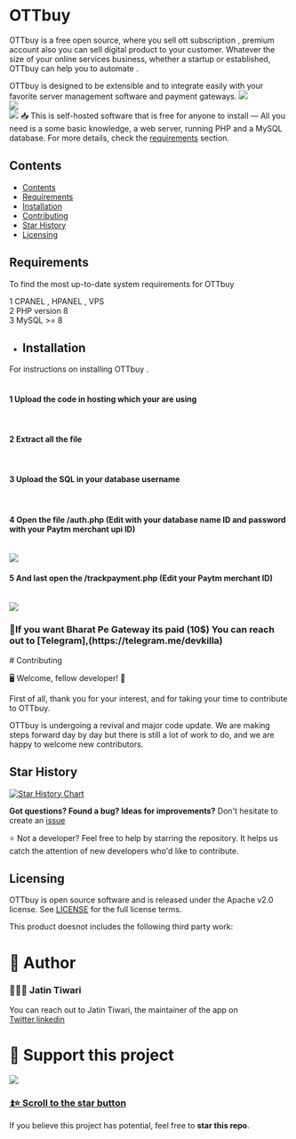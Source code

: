 # OTTbuy 
OTTbuy is a free open source, where you sell ott subscription , premium account also you can sell digital product to your customer. Whatever the size of your online services business, whether a startup or established, OTTbuy can help you to automate .

OTTbuy is designed to be extensible and to integrate easily with your favorite server management software and payment gateways.
<img src="https://i.postimg.cc/qBmm7gL6/Screenshot-2024-05-02-112344.png">
<br>
<img src="https://i.postimg.cc/053p3Snn/Screenshot-2024-05-02-112408.png">
<br>
<img src="https://i.postimg.cc/d38rrHC0/Screenshot-2024-05-02-112415.png">
📥 This is self-hosted software that is free for anyone to install — All you need is a some basic knowledge, a web server, running PHP and a MySQL database. For more details, check the [requirements](#requirements) section.

## Contents

- [Contents](#contents)
- [Requirements](#requirements)
- [Installation](#installation)
- [Contributing](#contributing)
- [Star History](#star-history)
- [Licensing](#licensing)


## Requirements

To find the most up-to-date system requirements for OTTbuy

1 CPANEL , HPANEL , VPS 
<br>
2 PHP version 8
<br>
3 MySQL >= 8


- ## Installation

For instructions on installing OTTbuy .  
<br>
<h4> 1 Upload the code in hosting which your are using</h4>
<br>
<h4> 2 Extract all the file</h4>
<br>
<h4> 3 Upload the SQL in your database username</h4>
<br>
<h4> 4 Open the file /auth.php (Edit with your database name ID and password with your Paytm merchant upi ID)</h4>
<br>
<img src="https://i.postimg.cc/jqQhW244/edit-this.png">
<br>
<h4> 5 And last open the /trackpayment.php (Edit your Paytm merchant ID)</h4>
<br>
<img src="https://i.postimg.cc/WbrK9ggL/edit-this-1.png">
<br>
<h3>🙂If you want Bharat Pe Gateway its paid (10$) You can reach out to [Telegram],(https://telegram.me/devkilla) </h3>
# Contributing

🖥️ Welcome, fellow developer! 🙂

First of all, thank you for your interest, and for taking your time to contribute to OTTbuy.

OTTbuy is undergoing a revival and major code update. We are making steps forward day by day but there is still a lot of work to do, and we are happy to welcome new contributors. 

## Star History

[![Star History Chart](https://api.star-history.com/svg?repos=jatintiwari0/OTTbuy&type=Date)](https://star-history.com/#jatintiwari0/OTTbuy&Date)

**Got questions? Found a bug? Ideas for improvements?**
Don't hesitate to create an [issue](https://github.com/jatintiwari0/OTTbuy/issues)

⭐ Not a developer? Feel free to help by starring the repository. It helps us catch the attention of new developers who'd like to contribute.

## Licensing

OTTbuy is open source software and is released under the Apache v2.0 license. See [LICENSE](https://github.com/jatintiwari0/OTTbuy/blob/main/LICENSE) for the full license terms.

This product doesnot includes the following third party work:
# 👋 Author

### 💁🏻‍♂️ Jatin Tiwari

You can reach out to Jatin Tiwari, the maintainer of the app on [Twitter](https://twitter.com/jatintiwari0),[linkedin](https://www.linkedin.com/in/jatintiwari0/) 

# 🌟 Support this project

![](https://user-images.githubusercontent.com/48997634/174794647-0c851917-e5c9-4fb9-bf88-b61d89dc2f4f.gif)

### [⏫⭐️ Scroll to the star button](#start-of-content)

If you believe this project has potential, feel free to **star this repo**.

